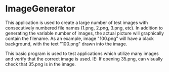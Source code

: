 # ImageGenerator
This application is used to create a large number of test images with consecutively numbered file names (1.png, 2.png, 3.png, etc). In addition to generating the variable number of images, the actual picture will graphically contain the filename. As an example, image "100.png" will have a black background, with the text "100.png" drawn into the image.

This basic program is used to test applications which utilize many images and verify that the correct image is used. IE: If opening 35.png, can visually check that 35.png is in the image.
